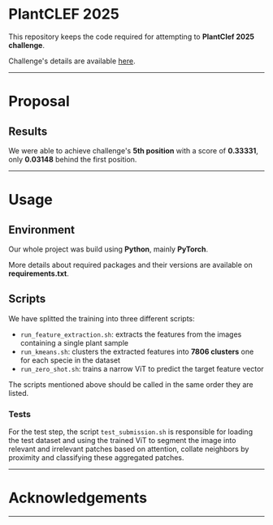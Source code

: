 # PlantCLEF 2025

This repository keeps the code required for attempting to **PlantClef 2025 challenge**.

Challenge's details are available [here](https://www.kaggle.com/competitions/plantclef-2025).

---

# Proposal


## Results

We were able to achieve challenge's **5th position** with a score of **0.33331**, only **0.03148** behind the first position.

---

# Usage

## Environment

Our whole project was build using **Python**, mainly **PyTorch**.

More details about required packages and their versions are available on **requirements.txt**.


## Scripts

We have splitted the training into three different scripts:

- `run_feature_extraction.sh`: extracts the features from the images containing a single plant sample
- `run_kmeans.sh`: clusters the extracted features into **7806 clusters** one for each specie in the dataset
- `run_zero_shot.sh`: trains a narrow ViT to predict the target feature vector

The scripts mentioned above should be called in the same order they are listed.

### Tests

For the test step, the script `test_submission.sh` is responsible for loading the test dataset and using the trained ViT to segment the image into relevant and irrelevant patches based on attention, collate neighbors by proximity and classifying these aggregated patches.

---

# Acknowledgements

---